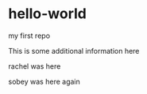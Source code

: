 hello-world
===========

my first repo

This is some additional information here

rachel was here

sobey was here again